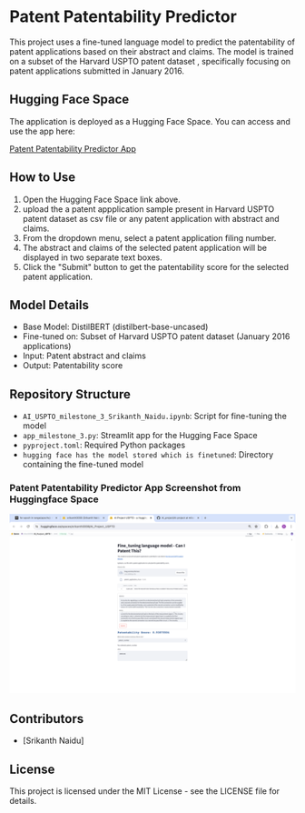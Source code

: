 # Patent Patentability Predictor

This project uses a fine-tuned language model to predict the patentability of patent applications based on their abstract and claims. The model is trained on a subset of the Harvard USPTO patent dataset , specifically focusing on patent applications submitted in January 2016.

## Hugging Face Space

The application is deployed as a Hugging Face Space. You can access and use the app here:

[Patent Patentability Predictor App](https://huggingface.co/spaces/srikanth0008/AI_Project_USPTO)

## How to Use

1. Open the Hugging Face Space link above.
2. upload the a patent appplication sample present in Harvard USPTO patent dataset as csv file or any patent application with abstract and claims.
3. From the dropdown menu, select a patent application filing number.
4. The abstract and claims of the selected patent application will be displayed in two separate text boxes.
5. Click the "Submit" button to get the patentability score for the selected patent application.

## Model Details

- Base Model: DistilBERT (distilbert-base-uncased)
- Fine-tuned on: Subset of Harvard USPTO patent dataset (January 2016 applications)
- Input: Patent abstract and claims
- Output: Patentability score

## Repository Structure

- `AI_USPTO_milestone_3_Srikanth_Naidu.ipynb`: Script for fine-tuning the model
- `app_milestone_3.py`: Streamlit app for the Hugging Face Space
- `pyproject.toml`: Required Python packages
- `hugging face has the model stored which is finetuned`: Directory containing the fine-tuned model

### Patent Patentability Predictor App Screenshot from Huggingface Space

![Patentability Predictor App](Patentability_Predictor_App.png)


## Contributors

- [Srikanth Naidu]

## License

This project is licensed under the MIT License - see the LICENSE file for details.

